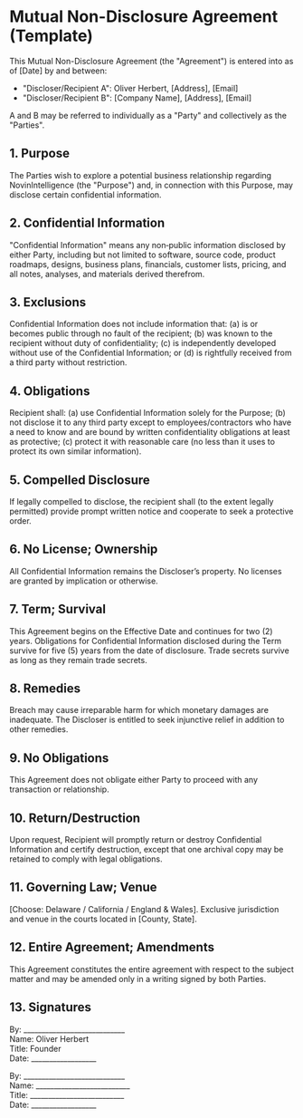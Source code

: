# Mutual Non-Disclosure Agreement (Template)

This Mutual Non-Disclosure Agreement (the "Agreement") is entered into as of [Date] by and between:

- "Discloser/Recipient A": Oliver Herbert, [Address], [Email]
- "Discloser/Recipient B": [Company Name], [Address], [Email]

A and B may be referred to individually as a "Party" and collectively as the "Parties".

## 1. Purpose
The Parties wish to explore a potential business relationship regarding NovinIntelligence (the "Purpose") and, in connection with this Purpose, may disclose certain confidential information.

## 2. Confidential Information
"Confidential Information" means any non‑public information disclosed by either Party, including but not limited to software, source code, product roadmaps, designs, business plans, financials, customer lists, pricing, and all notes, analyses, and materials derived therefrom.

## 3. Exclusions
Confidential Information does not include information that: (a) is or becomes public through no fault of the recipient; (b) was known to the recipient without duty of confidentiality; (c) is independently developed without use of the Confidential Information; or (d) is rightfully received from a third party without restriction.

## 4. Obligations
Recipient shall: (a) use Confidential Information solely for the Purpose; (b) not disclose it to any third party except to employees/contractors who have a need to know and are bound by written confidentiality obligations at least as protective; (c) protect it with reasonable care (no less than it uses to protect its own similar information).

## 5. Compelled Disclosure
If legally compelled to disclose, the recipient shall (to the extent legally permitted) provide prompt written notice and cooperate to seek a protective order.

## 6. No License; Ownership
All Confidential Information remains the Discloser’s property. No licenses are granted by implication or otherwise.

## 7. Term; Survival
This Agreement begins on the Effective Date and continues for two (2) years. Obligations for Confidential Information disclosed during the Term survive for five (5) years from the date of disclosure. Trade secrets survive as long as they remain trade secrets.

## 8. Remedies
Breach may cause irreparable harm for which monetary damages are inadequate. The Discloser is entitled to seek injunctive relief in addition to other remedies.

## 9. No Obligations
This Agreement does not obligate either Party to proceed with any transaction or relationship.

## 10. Return/Destruction
Upon request, Recipient will promptly return or destroy Confidential Information and certify destruction, except that one archival copy may be retained to comply with legal obligations.

## 11. Governing Law; Venue
[Choose: Delaware / California / England & Wales]. Exclusive jurisdiction and venue in the courts located in [County, State].

## 12. Entire Agreement; Amendments
This Agreement constitutes the entire agreement with respect to the subject matter and may be amended only in a writing signed by both Parties.

## 13. Signatures

By: ____________________________  
Name: Oliver Herbert  
Title: Founder  
Date: __________________

By: ____________________________  
Name: __________________________  
Title: __________________________  
Date: __________________
